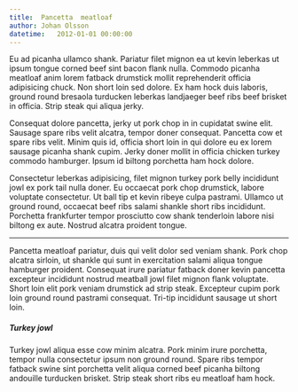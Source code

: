 ```yaml
---
title:  Pancetta  meatloaf
author: Johan Olsson
datetime:   2012-01-01 00:00:00
---
```

Eu ad picanha ullamco shank. Pariatur filet mignon ea ut kevin leberkas ut ipsum tongue
corned beef sint bacon flank nulla. Commodo picanha meatloaf anim lorem fatback drumstick
mollit reprehenderit officia adipisicing chuck. Non short loin sed dolore. Ex ham hock duis
laboris, ground round bresaola turducken leberkas landjaeger beef ribs beef brisket in officia.
Strip steak qui aliqua jerky.  

Consequat dolore pancetta, jerky ut pork chop in in cupidatat swine elit. Sausage spare ribs
velit alcatra, tempor doner consequat. Pancetta cow et spare ribs velit. Minim quis id, officia
short loin in qui dolore eu ex lorem sausage picanha shank cupim. Jerky doner mollit in officia
chicken turkey commodo hamburger. Ipsum id biltong porchetta ham hock dolore.  

Consectetur leberkas adipisicing, filet mignon turkey pork belly incididunt jowl ex pork tail
nulla doner. Eu occaecat pork chop drumstick, labore voluptate consectetur. Ut ball tip et
kevin ribeye culpa pastrami. Ullamco ut ground round, occaecat beef ribs salami shankle short
ribs incididunt. Porchetta frankfurter tempor prosciutto cow shank tenderloin labore nisi
biltong ex aute. Nostrud alcatra proident tongue.  

------------------------------------------------------------------------------------------------------------------------------------

Pancetta meatloaf pariatur, duis qui velit dolor sed veniam shank. Pork chop alcatra sirloin, ut
shankle qui sunt in exercitation salami aliqua tongue hamburger proident. Consequat irure
pariatur fatback doner kevin pancetta excepteur incididunt nostrud meatball jowl filet mignon
flank voluptate. Short loin elit pork veniam drumstick ad strip steak. Excepteur cupim pork
loin ground round pastrami consequat. Tri-tip incididunt sausage ut short loin.  

##### Turkey jowl

Turkey jowl aliqua esse cow minim alcatra. Pork minim irure porchetta, tempor nulla
consectetur ipsum non ground round. Spare ribs tempor fatback swine sint porchetta velit
aliqua corned beef picanha biltong andouille turducken brisket. Strip steak short ribs eu
meatloaf ham hock.
